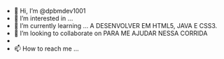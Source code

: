 - 👋 Hi, I’m @dpbmdev1001
- 👀 I’m interested in ...
- 🌱 I’m currently learning ... A DESENVOLVER EM HTML5, JAVA E CSS3.
- 💞️ I’m looking to collaborate on  PARA ME AJUDAR NESSA CORRIDA 
- 
- 📫 How to reach me ...

<!---
dpbmdev1001/dpbmdev1001 is a ✨ special ✨ repository because its `README.md` (this file) appears on your GitHub profile.
You can click the Preview link to take a look at your changes.
--->
